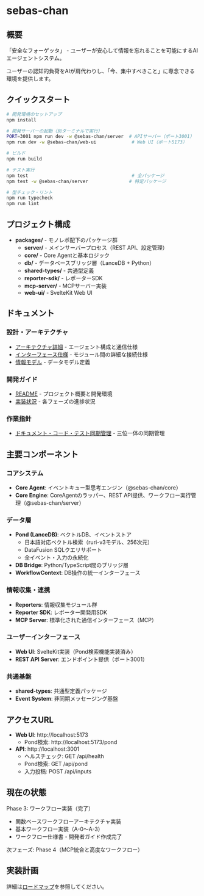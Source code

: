 # sebas-chan

## 概要

「安全なフォーゲッタ」 - ユーザーが安心して情報を忘れることを可能にするAIエージェントシステム。

ユーザーの認知的負荷をAIが肩代わりし、「今、集中すべきこと」に専念できる環境を提供します。

## クイックスタート

```bash
# 開発環境のセットアップ
npm install

# 開発サーバーの起動（別ターミナルで実行）
PORT=3001 npm run dev -w @sebas-chan/server  # APIサーバー（ポート3001）
npm run dev -w @sebas-chan/web-ui             # Web UI（ポート5173）

# ビルド
npm run build

# テスト実行
npm test                                      # 全パッケージ
npm test -w @sebas-chan/server               # 特定パッケージ

# 型チェック・リント
npm run typecheck
npm run lint
```

## プロジェクト構成

- **packages/** - モノレポ配下のパッケージ群
  - **server/** - メインサーバープロセス（REST API、設定管理）
  - **core/** - Core Agentと基本ロジック
  - **db/** - データベースブリッジ層（LanceDB + Python）
  - **shared-types/** - 共通型定義
  - **reporter-sdk/** - レポーターSDK
  - **mcp-server/** - MCPサーバー実装
  - **web-ui/** - SvelteKit Web UI

## ドキュメント

### 設計・アーキテクチャ
- [アーキテクチャ詳細](docs/architecture/ARCHITECTURE.md) - エージェント構成と通信仕様
- [インターフェース仕様](docs/architecture/INTERFACES.md) - モジュール間の詳細な接続仕様
- [情報モデル](docs/architecture/INFORMATION_MODEL.md) - データモデル定義

### 開発ガイド
- [README](README.md) - プロジェクト概要と開発環境
- [実装状況](docs/IMPLEMENTATION_STATUS.md) - 各フェーズの進捗状況

### 作業指針
- [ドキュメント・コード・テスト同期管理](prompts/DOCUMENT_CODE_TEST_SYNC.md) - 三位一体の同期管理

## 主要コンポーネント

### コアシステム
- **Core Agent**: イベントキュー型思考エンジン（@sebas-chan/core）
- **Core Engine**: CoreAgentのラッパー、REST API提供、ワークフロー実行管理（@sebas-chan/server）

### データ層
- **Pond (LanceDB)**: ベクトルDB、イベントストア
  - 日本語対応ベクトル検索（ruri-v3モデル、256次元）
  - DataFusion SQLクエリサポート
  - 全イベント・入力の永続化
- **DB Bridge**: Python/TypeScript間のブリッジ層
- **WorkflowContext**: DB操作の統一インターフェース

### 情報収集・連携
- **Reporters**: 情報収集モジュール群
- **Reporter SDK**: レポーター開発用SDK
- **MCP Server**: 標準化された通信インターフェース（MCP）

### ユーザーインターフェース
- **Web UI**: SvelteKit実装（Pond検索機能実装済み）
- **REST API Server**: エンドポイント提供（ポート3001）

### 共通基盤
- **shared-types**: 共通型定義パッケージ
- **Event System**: 非同期メッセージング基盤

## アクセスURL

- **Web UI**: http://localhost:5173
  - Pond検索: http://localhost:5173/pond
- **API**: http://localhost:3001
  - ヘルスチェック: GET /api/health
  - Pond検索: GET /api/pond
  - 入力投稿: POST /api/inputs

## 現在の状態

Phase 3: ワークフロー実装（完了）
- 関数ベースワークフローアーキテクチャ実装
- 基本ワークフロー実装（A-0〜A-3）
- ワークフロー仕様書・開発者ガイド作成完了

次フェーズ: Phase 4（MCP統合と高度なワークフロー）

## 実装計画

詳細は[ロードマップ](docs/ROADMAP.md)を参照してください。